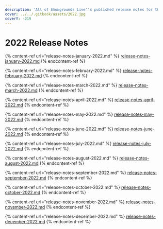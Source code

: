 ```yaml
---
description: 'All of Showgrounds Live''s published release notes for the year 2022:'
cover: ../../.gitbook/assets/2022.jpg
coverY: -219
---
```


# 2022 Release Notes

{% content-ref url="release-notes-january-2022.md" %}
[release-notes-january-2022.md](release-notes-january-2022.md)
{% endcontent-ref %}

{% content-ref url="release-notes-february-2022.md" %}
[release-notes-february-2022.md](release-notes-february-2022.md)
{% endcontent-ref %}

{% content-ref url="release-notes-march-2022.md" %}
[release-notes-march-2022.md](release-notes-march-2022.md)
{% endcontent-ref %}

{% content-ref url="release-notes-april-2022.md" %}
[release-notes-april-2022.md](release-notes-april-2022.md)
{% endcontent-ref %}

{% content-ref url="release-notes-may-2022.md" %}
[release-notes-may-2022.md](release-notes-may-2022.md)
{% endcontent-ref %}

{% content-ref url="release-notes-june-2022.md" %}
[release-notes-june-2022.md](release-notes-june-2022.md)
{% endcontent-ref %}

{% content-ref url="release-notes-july-2022.md" %}
[release-notes-july-2022.md](release-notes-july-2022.md)
{% endcontent-ref %}

{% content-ref url="release-notes-august-2022.md" %}
[release-notes-august-2022.md](release-notes-august-2022.md)
{% endcontent-ref %}

{% content-ref url="release-notes-september-2022.md" %}
[release-notes-september-2022.md](release-notes-september-2022.md)
{% endcontent-ref %}

{% content-ref url="release-notes-october-2022.md" %}
[release-notes-october-2022.md](release-notes-october-2022.md)
{% endcontent-ref %}

{% content-ref url="release-notes-november-2022.md" %}
[release-notes-november-2022.md](release-notes-november-2022.md)
{% endcontent-ref %}

{% content-ref url="release-notes-december-2022.md" %}
[release-notes-december-2022.md](release-notes-december-2022.md)
{% endcontent-ref %}
